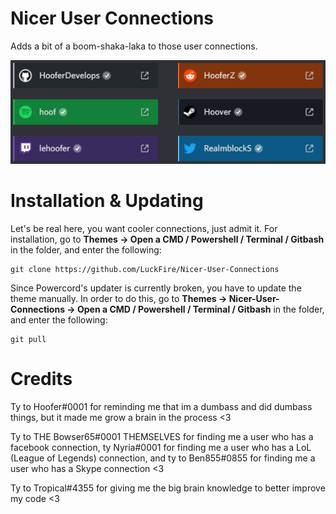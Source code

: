# Nicer User Connections
Adds a bit of a boom-shaka-laka to those user connections.

![Preview](./Previews/NicerConnections.png)

# Installation & Updating
Let's be real here, you want cooler connections, just admit it. For installation, go to **Themes -> Open a CMD / Powershell / Terminal / Gitbash** in the folder, and enter the following:
```
git clone https://github.com/LuckFire/Nicer-User-Connections
```

Since Powercord's updater is currently broken, you have to update the theme manually. In order to do this, go to **Themes -> Nicer-User-Connections -> Open a CMD / Powershell / Terminal / Gitbash** in the folder, and enter the following:
```
git pull
```

# Credits
Ty to Hoofer#0001 for reminding me that im a dumbass and did dumbass things, but it made me grow a brain in the process <3

Ty to THE Bowser65#0001 THEMSELVES for finding me a user who has a facebook connection, ty Nyria#0001 for finding me a user who has a LoL (League of Legends) connection, and ty to Ben855#0855 for finding me a user who has a Skype connection <3

Ty to Tropical#4355 for giving me the big brain knowledge to better improve my code <3
